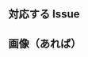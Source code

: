 ## 対応する Issue

<!-- close #{issue_number} ->

## 対応したこと

<!-- この PR で対応した内容を簡潔に記載してください -->

## 画像（あれば）

<!-- UI変更など画像があれば貼り付けてください -->

